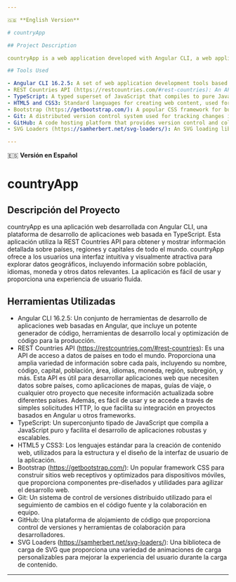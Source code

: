 ```yaml
---

🇬🇧 **English Version** 

# countryApp

## Project Description

countryApp is a web application developed with Angular CLI, a web application development platform based on TypeScript. This application uses the REST Countries API to obtain and display detailed information about countries, regions, and capitals from around the world. countryApp provides users with an intuitive and visually appealing interface to explore geographic data, including information about population, languages, currency, and other relevant data. The application is user-friendly and provides a smooth user experience.

## Tools Used

- Angular CLI 16.2.5: A set of web application development tools based on Angular, including a powerful code generator, local development tools, and code optimization for production.
- REST Countries API (https://restcountries.com/#rest-countries): An API that provides access to country data from around the world. It offers a wide variety of information about each country, including its name, code, capital, population, area, languages, currency, region, subregion, and more. This API is useful for developing web applications that need country data, such as map applications, travel guides, or any other project that requires up-to-date information about different countries. Additionally, it is easy to use and accessed through simple HTTP requests, making its integration in Angular-based projects and other frameworks straightforward.
- TypeScript: A typed superset of JavaScript that compiles to pure JavaScript and facilitates the development of robust and scalable applications.
- HTML5 and CSS3: Standard languages for creating web content, used for structuring and designing the application's user interface.
- Bootstrap (https://getbootstrap.com/): A popular CSS framework for building responsive and mobile-optimized websites, providing pre-designed components and utilities to streamline web development.
- Git: A distributed version control system used for tracking changes in source code and team collaboration.
- GitHub: A code hosting platform that provides version control and collaboration tools for developers.
- SVG Loaders (https://samherbert.net/svg-loaders/): An SVG loading library that provides a variety of customizable loading animations to enhance the user experience during content loading.

---
```


🇪🇸 **Versión en Español**

# countryApp

## Descripción del Proyecto

countryApp es una aplicación web desarrollada con Angular CLI, una plataforma de desarrollo de aplicaciones web basada en TypeScript. Esta aplicación utiliza la REST Countries API para obtener y mostrar información detallada sobre países, regiones y capitales de todo el mundo. countryApp ofrece a los usuarios una interfaz intuitiva y visualmente atractiva para explorar datos geográficos, incluyendo información sobre población, idiomas, moneda y otros datos relevantes. La aplicación es fácil de usar y proporciona una experiencia de usuario fluida.

## Herramientas Utilizadas

- Angular CLI 16.2.5: Un conjunto de herramientas de desarrollo de aplicaciones web basadas en Angular, que incluye un potente generador de código, herramientas de desarrollo local y optimización de código para la producción.
- REST Countries API (https://restcountries.com/#rest-countries): Es una API de acceso a datos de países en todo el mundo. Proporciona una amplia variedad de información sobre cada país, incluyendo su nombre, código, capital, población, área, 
  idiomas, moneda, región, subregión, y más. Esta API es útil para desarrollar aplicaciones web que necesiten datos sobre países, como aplicaciones de mapas, guías de viaje, o cualquier otro proyecto que necesite información actualizada sobre 
  diferentes países. Además, es fácil de usar y se accede a través de simples solicitudes HTTP, lo que facilita su integración en proyectos basados en Angular u otros frameworks.
- TypeScript: Un superconjunto tipado de JavaScript que compila a JavaScript puro y facilita el desarrollo de aplicaciones robustas y escalables.
- HTML5 y CSS3: Los lenguajes estándar para la creación de contenido web, utilizados para la estructura y el diseño de la interfaz de usuario de la aplicación.
- Bootstrap (https://getbootstrap.com/): Un popular framework CSS para construir sitios web receptivos y optimizados para dispositivos móviles, que proporciona componentes pre-diseñados y utilidades para agilizar el desarrollo web.
- Git: Un sistema de control de versiones distribuido utilizado para el seguimiento de cambios en el código fuente y la colaboración en equipo.
- GitHub: Una plataforma de alojamiento de código que proporciona control de versiones y herramientas de colaboración para desarrolladores.
- SVG Loaders (https://samherbert.net/svg-loaders/): Una biblioteca de carga de SVG que proporciona una variedad de animaciones de carga personalizables para mejorar la experiencia del usuario durante la carga de contenido.
--- 

